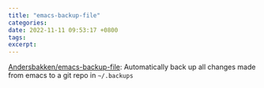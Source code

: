 ```yaml
---
title: "emacs-backup-file"
categories: 
date: 2022-11-11 09:53:17 +0800
tags: 
excerpt: 
---
```


[Andersbakken/emacs-backup-file](https://github.com/Andersbakken/emacs-backup-file): Automatically back up all changes made from emacs to a git repo in `~/.backups`






